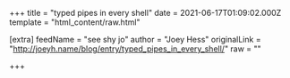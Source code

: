 
+++
title = "typed pipes in every shell"
date = 2021-06-17T01:09:02.000Z
template = "html_content/raw.html"

[extra]
feedName = "see shy jo"
author = "Joey Hess"
originalLink = "http://joeyh.name/blog/entry/typed_pipes_in_every_shell/"
raw = ""

+++

